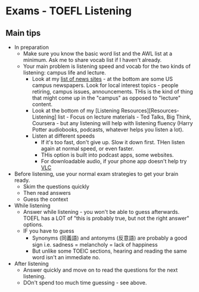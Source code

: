 # Exams - TOEFL Listening


## Main tips 
* In preparation
    * Make sure you know the basic word list and the AWL list at a minimum. Ask me to share vocab list if I haven't already. 
    * Your main problem is listening speed and vocab for the two kinds of listening: campus life and lecture. 
        * Look at my [list of news sites](https://alba-english.org/Resources-NewsSites.html) - at the bottom are some US campus newspapers. Look for local interest topics - people retiring, campus issues, announcements. THis is the kind of thing that might come up in the "campus" as opposed to "lecture" content. 
        * Look at the bottom of my  [Listening Resources][Resources-Listening] list - Focus on lecture materials - Ted Talks, Big Think, Coursera - but any listening will help with listening fluency (Harry Potter audiobooks, podcasts, whatever helps you listen a lot). 
        * Listen at different speeds
            * If it's too fast, don't give up. Slow it down first. THen listen again at normal speed, or even faster.  
            * THis option is built into podcast apps, some websites.  
            * For downloadable audio, if your phone app doesn't help try  [VLC](https://www.videolan.org/vlc/)
* Before listening, use your normal exam strategies to get your brain ready.  
    * Skim the questions quickly 
    * Then read answers
    * Guess the context
* While listening    
    * Answer while listening - you won't be able to guess afterwards. TOEFL has a LOT of "this is probably true, but not the right answer" options. 
    * IF you have to guess
        * Synonyms (同義語) and antonyms (反意語) are probably a good sign  i.e. sadness = melancholy = lack of happiness
        * But unlike some TOEIC sections, hearing and reading the same word isn't an immediate no. 
* After listening 
    * Answer quickly and move on to read the questions for the next listening. 
    * DOn't spend too much time guessing - see above. 


 
